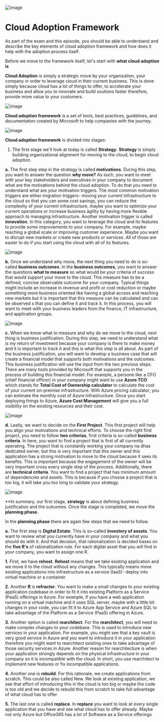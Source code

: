 ![image](https://github.com/user-attachments/assets/cebb4020-2614-4a96-ac64-de3838b5ca37)


# Cloud Adoption Framework

As part of the exam and this episode, you should be able to understand and describe the key elements of cloud adoption framework and how does it help with the adoption process itself. 

Before we move to the framework itself, let's start with **what cloud adoption is**

**Cloud Adoption** is simply a strategic move by your organization, your company in order to leverage cloud in their current business. This is done simply because cloud has a lot of things to offer, to accelerate your business and allow you to innovate and build soutions faster therefore, provide more value to your customers. 

![image](https://github.com/user-attachments/assets/074abd0d-c185-4b60-a29a-c32a8a46c40e)


**Cloud adoption framework** is a set of tools, best practices, guidelines, and documentation created by Microsoft to help companies with the journey.

![image](https://github.com/user-attachments/assets/db9116e4-821f-4081-bebc-ac66f9a547ec)


**Cloud adoption framework** is divided into stages:

1. The first stage we'll look at today is called **Strategy**. 
**Strategy** is simply building organizational alignment for moving to the cloud, to begin cloud adoption.

**a.** The first step step in the strategy is called **motivations**. During this step, you want to answer the question **why move?** As such, you want to meet with your key stakeholders and executives in your company to document what are the motivations behind the cloud adoption. To do that you need to understand what are your motivation triggers. The most common motivation triggers are either migration triggers- moving your current infrastructure to the cloud so that you can some cost savings, you can reduce the complexity of your current infrastructure, maybe you want to optimize your current operations or increase business agility by having more flexible approach to managing infrastructure.
Another motivation trigger is called **innovation**. In this category, you want to leverage the cloud and its features to provide some improvements to your company. For example, maybe reaching a global scale or improving customer experience. Maybe you want to disrupt new markets or create new products or services. All of those are easier to do if you start using the cloud with all of its features.

![image](https://github.com/user-attachments/assets/05074db0-47a7-4569-95fb-c591bd3139b5)

**b.** Once we understand why move, the next thing you need to do is so-called **business outcomes**. In the **business outcomes**, you want to answer the questions **what to measure** so what would be your criteria of success that would support your move to the cloud. This measure has to be a defined, concise observable outcome for your company. Typical things might include an increase in revenue and profit or cost reduction or maybe something more business oriented like having a global access and reaching new markets but it is important that this measure can be calculated and can be observed s that you can define it and track it. In this process, you will want to meet with your business leaders from the finance, IT infrastructure, and application groups. 

![image](https://github.com/user-attachments/assets/adf184b5-922d-4cfc-b643-7419ef4ebea2)

**c.** When we know what to measure and why do we move to the cloud, next thing is business justification. During this step, we need to understand what is my return of investment because your company is there to make money and it is important to track it and this is what this step is all about. As part of the business justification, you will want to develop a business case that will create a financial model that supports both motivations and the outcomes. This business justification will use the input from the two previous steps. There are many tools provided by Microsoft that supports you in the process of building this financial model. For example, a persone like a CFO (chief financial officer) in your company might want to use **Azure TCO** which stands for **Total Cost of Ownership calculator** to calculate the cost of your current on-premise infrastructure. With Azure pricing calculator, you can estimate the monthly cost of Azure Infrastructure. 
Once you start deploying things to Azure, **Azure Cost Management** will give you a full visibility on the existing resources and their cost. 

![image](https://github.com/user-attachments/assets/af9fdc90-d9f1-4f62-83b9-8716d55dae17)

**d.** Lastly, we want to decide on the **First Project**. This first project will help you align your motivations and technical efforts. To choose the right first project, you need to follow **two criterias**, first criteria is so-called **business criteria**. In here, you want to find a project that is first of all currently operating. The project that is constantly working your company na dhas dedicated owner, but this is very important that this owner and this application has a strong motivation to move to the cloud because it sees its benefits. This is important because the engagement of the owner will be very important cross every single step of the process. Additionally, there are **technical criteria**. You want to find a project that has minimum amount of dependencies and assets. This is because if you choose a project that is too big, it will take you too long to validate your strategy.

![image](https://github.com/user-attachments/assets/46f95a67-3247-4d0b-a1c5-7e573561f6f8)

**In summary, our first stage, **strategy** is about defining business justification and the outcomes. Once the stage is completed, we move the **planning phase**.

In the **planning phase** there are again few steps that we need to follow. 

**a.** The first step is **Digital Estate**. This is so-called **investory of assets**. You want to review what you currently have in your company and what you should do with it. And that decision, that rationalization is decided bases on the **five R's** of rationalization rule. For each digital asset that you will find in your company, you want to assign one R. 

**1.** First, we have **rehost**. **Rehost** means that we take existing application and we move it to the cloud without any changes. This typically means move existing applications into infrastructure as a service (IaaS)- deploy into virtual machine or a container. 

**2.** Another **R** is **refractor**. You want to make a small changes to your existing application codebase in order to fit it into existing Platform as a Service (PaaS) offerings in Azure. For example, if you have a web application running on a virtual machine and it uses SQL server, maybe with a little bit changes in your code, you can fit it to Azure App Service and Azure SQL to take advantage of the Platform as a Service (PaaS) offering in Azure.

**3.** Another option is called **rearchitect**. For the **rearchitect**, you will need to make complex changes to your codebase. This is used to introduce new services in your application. For example, you might see that a key vault is very good service in Azure and you want to introduce it in your application therefore you might want to rearchitect existing ones to take advantage of those security services in Azure. Another reason for rearchitecture is when your application strongly depends on the physical infrastructure in your company so it is incompatible with the cloud. In short, you use rearchitect to implement new features or fix incompatible applications. 

**4.** Another one is **rebuild**. For this rationale, we create applications from scratch. This could be also called New. We look at existing application, we see that effort of introducing this in the cloud is too big or maybe the code is too old and we decide to rebuild this from scratch to take full advantage of what cloud has to offer 

**5.** The last one is called **replace**. In **replace** you want to look at every single application that you have and see what cloud has to offer already. Maybe not only Azure but Office365 has a lot of Software as a Service offerings


